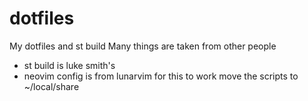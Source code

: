 # dotfiles
My dotfiles and st build
Many things are taken from other people
  - st build is luke smith's
  - neovim config is from lunarvim
for this to work move the scripts to ~/local/share
